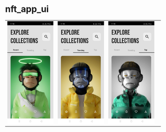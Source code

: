 # nft_app_ui
| | | | |
|---|---|---|---|
| ![](screenshots/im1.jpg) | ![](screenshots/img2.jpg) | ![](screenshots/img3.jpg) |
